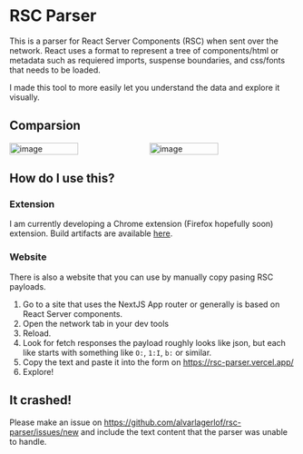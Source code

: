 # RSC Parser

This is a parser for React Server Components (RSC) when sent over the network. React uses a format to represent a tree of components/html or metadata such as requiered imports, suspense boundaries, and css/fonts that needs to be loaded.

I made this tool to more easily let you understand the data and explore it visually.

## Comparsion

<div style="display: flex; flex-direction: row;">

<img width="49%" alt="image" src="https://github.com/alvarlagerlof/rsc-parser/assets/14835120/f4384956-74e0-4647-a27e-b154a8716afa">

<img width="49%" alt="image" src="https://github.com/alvarlagerlof/rsc-parser/assets/14835120/f8f96e38-fc29-4348-8d83-1a04cd6322aa">
</div>



## How do I use this?

### Extension

I am currently developing a Chrome extension (Firefox hopefully soon) extension. Build artifacts are available [here](https://github.com/alvarlagerlof/rsc-parser/actions?query=branch%3Amain).

### Website

There is also a website that you can use by manually copy pasing RSC payloads.

1. Go to a site that uses the NextJS App router or generally is based on React Server components.
2. Open the network tab in your dev tools
3. Reload.
4. Look for fetch responses the payload roughly looks like json, but each like starts with something like `O:`, `1:I`, `b:` or similar.
5. Copy the text and paste it into the form on https://rsc-parser.vercel.app/
6. Explore!


## It crashed!
Please make an issue on https://github.com/alvarlagerlof/rsc-parser/issues/new and include the text content that the parser was unable to handle.

